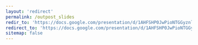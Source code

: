 ```yaml
---
layout: 'redirect'
permalink: /outpost_slides
redir_to: 'https://docs.google.com/presentation/d/1AHFSHP0JwPioNTGGyznlEAZ5Gb91GsLf7_gPgZLXiKg/edit?usp=sharing'
redirect_to: 'https://docs.google.com/presentation/d/1AHFSHP0JwPioNTGGyznlEAZ5Gb91GsLf7_gPgZLXiKg/edit?usp=sharing'
sitemap: false
---
```

